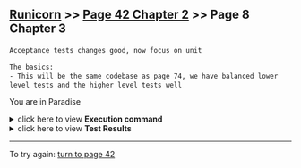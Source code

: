## [Runicorn](../page-0/README.md) >> [Page 42 Chapter 2](../page-42/README.md) >> Page 8 Chapter 3

```
Acceptance tests changes good, now focus on unit
```

```
The basics:
- This will be the same codebase as page 74, we have balanced lower level tests and the higher level tests well
```

You are in Paradise

<details>
    <summary>click here to view <b>Execution command</b></summary>

    ./execute.sh
</details>


<details>
    <summary>click here to view <b>Test Results</b></summary>
    <img width="33%" src="assets/results-.png"/>
    <img width="33%" src="assets/results2-.png"/>
</details>

<hr>


To try again: [turn to page 42](../page-42/README.md)